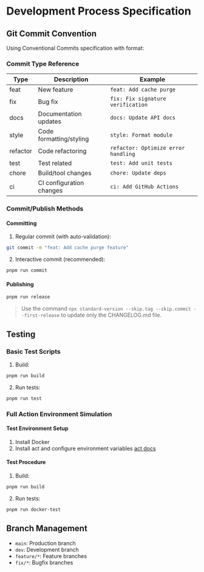 # Development Process Specification

## Git Commit Convention

Using Conventional Commits specification with format:

### Commit Type Reference
| Type     | Description                  | Example                  |
|----------|------------------------------|--------------------------|
| feat     | New feature                  | `feat: Add cache purge`  |
| fix      | Bug fix                      | `fix: Fix signature verification` |
| docs     | Documentation updates        | `docs: Update API docs`  |
| style    | Code formatting/styling      | `style: Format module`    |
| refactor| Code refactoring             | `refactor: Optimize error handling` |
| test     | Test related                 | `test: Add unit tests`    |
| chore    | Build/tool changes           | `chore: Update deps`      |
| ci       | CI configuration changes     | `ci: Add GitHub Actions`  |

### Commit/Publish Methods

#### Committing
1. Regular commit (with auto-validation):
```bash
git commit -m "feat: Add cache purge feature"
```

2. Interactive commit (recommended):
```bash
pnpm run commit
```

#### Publishing
```bash
pnpm run release
```

> Use the command `npx standard-version --skip.tag --skip.commit --first-release` to update only the CHANGELOG.md file.

## Testing
### Basic Test Scripts
1. Build:
```bash
pnpm run build
```

2. Run tests:
```bash
pnpm run test
```

### Full Action Environment Simulation

#### Test Environment Setup
1. Install Docker
2. Install act and configure environment variables [act docs](https://github.com/nektos/act)

#### Test Procedure
1. Build:
```bash
pnpm run build
```

2. Run tests:
```bash
pnpm run docker-test
```

## Branch Management
- `main`: Production branch
- `dev`: Development branch
- `feature/*`: Feature branches
- `fix/*`: Bugfix branches